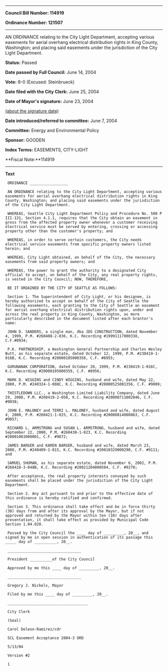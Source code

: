 

********

**Council Bill Number: 114919**
   
**Ordinance Number: 121507**
********

 AN ORDINANCE relating to the City Light Department, accepting various easements for aerial overhang electrical distribution rights in King County, Washington; and placing said easements under the jurisdiction of the City Light Department.

**Status:** Passed
   
**Date passed by Full Council:** June 14, 2004
   
**Vote:** 8-0 (Excused: Steinbrueck)
   
**Date filed with the City Clerk:** June 25, 2004
   
**Date of Mayor's signature:** June 23, 2004
   
[(about the signature date)](/~public/approvaldate.htm)
   
   
   
**Date introduced/referred to committee:** June 7, 2004
   
**Committee:** Energy and Environmental Policy
   
**Sponsor:** GOODEN
   
   
**Index Terms:** EASEMENTS, CITY-LIGHT

**Fiscal Note:**114919

********

**Text**
   
```
 ORDINANCE _________________

 AN ORDINANCE relating to the City Light Department, accepting various easements for aerial overhang electrical distribution rights in King County, Washington; and placing said easements under the jurisdiction of the City Light Department.

 WHEREAS, Seattle City Light Department Policy and Procedure No. 500 P III-131, Section 4.1.1, requires that the City obtain an easement in gross from the affected property owner whenever a customer receiving electrical service must be served by entering, crossing or accessing property other than the customer's property; and

 WHEREAS, in order to serve certain customers, the City needs electrical service easements from specific property owners listed herein; and

 WHEREAS, City Light obtained, on behalf of the City, the necessary easements from said property owners; and

 WHEREAS, the power to grant the authority to a designated City official to accept, on behalf of the City, any real property rights, is vested in the City Council; NOW, THEREFORE,

 BE IT ORDAINED BY THE CITY OF SEATTLE AS FOLLOWS:

 Section 1. The Superintendent of City Light, or his designee, is hereby authorized to accept on behalf of the City of Seattle the following easements, each granting to the City of Seattle an easement for aerial overhang electrical distribution rights upon, under and across the real property in King County, Washington, as more particularly described in the document listed after each Grantor's name:

 JOHN D. SANDERS, a single man, dba JDS CONSTRUCTION, dated November 4, 1999, P.M. #260408-2-036, K.C. Recording #19991117000338, C.F.#8934;

 P.K. PARTNERSHIP, a Washington General Partnership and Charles Wesley Butt, as his separate estate, dated October 12, 1999, P.M. #230419-1- 016B, K.C. Recording #20000105000358, C.F. #8955;

 GURUNANAK CORPORATION, dated October 20, 1999, P.M. #230419-1-016C, K.C. Recording #20000105000359, C.F. #8956;

 MARK D. WIGGINS and CINDY WIGGINS, husband and wife, dated May 22, 2000, P.M. #240324-1-008C, K.C. Recording #20000525001356, C.F. #9009;

 THISTLEDOWN LLC., a Washington Limited Liability Company, dated June 29, 2000, P.M. #260419-2-050, K.C. Recording #20000711002046, C.F. #9038;

 JOHN E. MALONEY and TERRI L. MALONEY, husband and wife, dated August 4, 2000, P.M. #260421-1-025, K.C. Recording #20000814000863, C.F. #9057;

 RICHARD L. ARMSTRONG and SUSAN L. ARMSTRONG, husband and wife, dated September 22, 2000, P.M. #260430-1-023, K.C. Recording #20001003000001, C.F. #9072;

 JAMES BARGER and KAREN BARGER, husband and wife, dated March 23, 2000, P.M. #240409-1-015, K.C. Recording #20010329000290, C.F. #9111; and

 SAMUEL SHUMAN, as his separate estate, dated November 6, 2002, P.M. #260428-3-048B, K.C. Recording #20021204000504, C.F. #9270;

 After acceptance, the real property interests conveyed by such easements shall be placed under the jurisdiction of the City Light Department.

 Section 2. Any act pursuant to and prior to the effective date of this ordinance is hereby ratified and confirmed.

 Section 3. This ordinance shall take effect and be in force thirty (30) days from and after its approval by the Mayor, but if not approved and returned by the Mayor within ten (10) days after presentation, it shall take effect as provided by Municipal Code Section 1.04.020.

 Passed by the City Council the ____ day of _________, 20__, and signed by me in open session in authentication of its passage this _____ day of __________, 20__.

 _________________________________

 President __________of the City Council

 Approved by me this ____ day of _________, 20__.

 _________________________________

 Gregory J. Nickels, Mayor

 Filed by me this ____ day of _________, 20__.

 ____________________________________

 City Clerk

 (Seal)

 Carol Deleon-Ramirez/cdr

 SCL Easement Acceptance 2004-3 ORD

 5/13/04

 Version #2

 1

```
